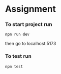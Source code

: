 # Assignment

### To start project run
```
npm run dev
```
then go to localhost:5173

### To test run
```
npm test
```
